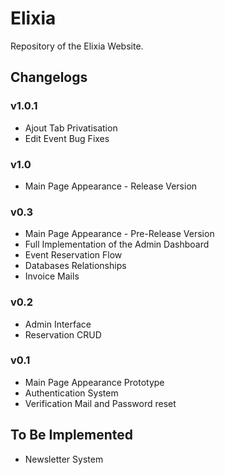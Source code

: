 <h1>Elixia</h1>

<p>Repository of the Elixia Website.</p>

<h2>Changelogs</h2>

<h3>v1.0.1</h3>
<ul>
	<li>Ajout Tab Privatisation</li>
	<li>Edit Event Bug Fixes</li>
</ul>

<h3>v1.0</h3>
<ul>
	<li>Main Page Appearance - Release Version</li>
</ul>

<h3>v0.3</h3>
<ul>
	<li>Main Page Appearance - Pre-Release Version</li>
	<li>Full Implementation of the Admin Dashboard</li>
	<li>Event Reservation Flow</li>
	<li>Databases Relationships</li>
	<li>Invoice Mails</li>
</ul>

<h3>v0.2</h3>
<ul>
	<li>Admin Interface</li>
	<li>Reservation CRUD</li>
</ul>

<h3>v0.1</h3>
<ul>
	<li>Main Page Appearance Prototype</li>
	<li>Authentication System</li>
	<li>Verification Mail and Password reset</li>
</ul>

<h2>To Be Implemented</h2>
<ul>
	<li>Newsletter System</li>
</ul>